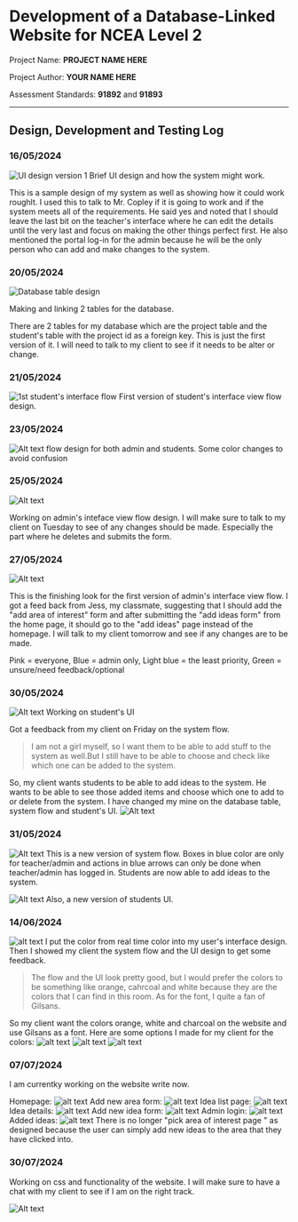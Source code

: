 # Development of a Database-Linked Website for NCEA Level 2

Project Name: **PROJECT NAME HERE**

Project Author: **YOUR NAME HERE**

Assessment Standards: **91892** and **91893**


-------------------------------------------------

## Design, Development and Testing Log

### 16/05/2024

![UI design version 1](images/ui_design1.png)
Brief UI design and how the system might work.

This is a sample design of my system as well as showing how it could work roughlt. I used this to talk to Mr. Copley if it is going to work and if the system meets all of the requirements. He said yes and noted that I should leave the last bit on the teacher's interface where he can edit the details until the very last and focus on making the other things perfect first. He also mentioned the portal log-in for the admin because he will be the only person who can add and make changes to the system. 

### 20/05/2024

![Database table design](images/dtbase_design1.png)

Making and linking 2 tables for the database.

There are 2 tables for my database which are the project table and the student's table with the project id as a foreign key. This is just the first version of it. I will need to talk to my client to see if it needs to be alter or change.

### 21/05/2024

![1st student's interface flow](images/student_flow1.png)
First version of student's interface view flow design. 

### 23/05/2024

![Alt text](images/flow2.png)
flow design for both admin and students. Some color changes to avoid confusion

### 25/05/2024

![Alt text](images/admin_flow.png)

Working on admin's inteface view flow design. I will make sure to talk to my client on Tuesday to see of any changes should be made. Especially the part where he deletes and submits the form.

### 27/05/2024
![Alt text](images/admin_flow2.png)

This is the finishing look for the first version of admin's interface view flow. I got a feed back from Jess, my classmate, suggesting that I should add the "add area of interest" form and after submitting the "add ideas form" from the home page, it should go to the "add ideas" page instead of the homepage. I will talk to my client tomorrow and see if any changes are to be made.

Pink = everyone, 
Blue = admin only, 
Light blue = the least priority, 
Green = unsure/need feedback/optional

### 30/05/2024
![Alt text](images/students_UI.png)
Working on student's UI

Got a feedback from my client on Friday on the system flow.
> I am not a girl myself, so I want them to be able to add stuff to the system as well.But I still have to be able to choose and check like which one can be added to the system.

So, my client wants students to be able to add ideas to the system. He wants to be able to see those added items and choose which one to add to or delete from the system. I have changed my mine on the database table, system flow and student's UI.
![Alt text](images/dtb2.png) 

### 31/05/2024
![Alt text](images/student_flow3.png)
This is a new version of system flow. Boxes in blue color are only for teacher/admin and actions in blue arrows can only be done when teacher/admin has logged in. Students are now able to add ideas to the system.

![Alt text](images/student_UI2.png)
Also, a new version of students UI.

### 14/06/2024
![alt text](images/student_ui_color1.png)
I put the color from real time color into my user's interface design. Then I showed my client the system flow and the UI design to get some feedback.
> The flow and the UI look pretty good, but I would prefer the colors to be something like orange, cahrcoal and white because they are the colors that I can find in this room. As for the font, I quite a fan of Gilsans.

So my client want the colors orange, white and charcoal on the website and use Gilsans as a font.
Here are some options I made for my client for the colors:
![alt text](images/ui_color_option1.png)
![alt text](images/ui_color_option2.png)
![alt text](images/ui_color_option3.png)

### 07/07/2024
I am currentky working on the website write now.

Homepage:
![alt text](images/home-1.png)
Add new area form:
![alt text](images/new-area-1.png)
Idea list page:
![alt text](images/idea-list-1.png)
Idea details:
![alt text](images/details-1.png)
Add new idea form:
![alt text](images/new-idea-1.png)
Admin login:
![alt text](images/login-1.png)
Added ideas:
![alt text](images/added-ideas-1.png)
There is no longer "pick area of interest page " as designed because the user can simply add new ideas to the area that they have clicked into.

### 30/07/2024
Working on css and functionality of the website. I will make sure to have a chat with my client to see if I am on the right track.

![Alt text](images/index1.png)